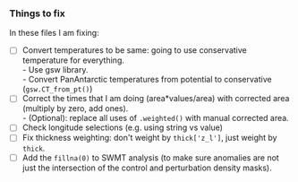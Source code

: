 ### Things to fix

In these files I am fixing:
- [ ] Convert temperatures to be same: going to use conservative temperature for everything.  
      - Use gsw library.  
      - Convert PanAntarctic temperatures from potential to conservative  (`gsw.CT_from_pt()`)
- [ ] Correct the times that I am doing (area*values/area) with corrected area (multiply by zero, add ones).  
      - (Optional): replace all uses of `.weighted()` with manual corrected area.
- [ ] Check longitude selections (e.g. using string vs value)
- [ ] Fix thickness weighting: don't weight by `thick['z_l']`, just weight by `thick`.
- [ ] Add the `fillna(0)` to SWMT analysis (to make sure anomalies are not just the intersection of the control and perturbation density masks).
